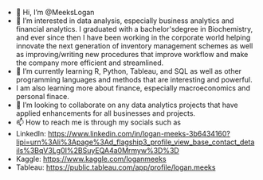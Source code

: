 - 👋 Hi, I’m @MeeksLogan
- 👀 I’m interested in data analysis, especially business analytics and financial analytics. I graduated with a bachelor'sdegree in Biochemistry, and ever since then I have been working in the corporate world helping innovate the next generation of inventory management schemes as well as improving/writing new procedures that improve workflow and make the company more efficient and streamlined. 
- 🌱 I’m currently learning R, Python, Tableau, and SQL as well as other programming languages and methods that are interesting and powerful.
- I am also learning more about finance, especially macroeconomics and personal finace. 
- 💞️ I’m looking to collaborate on any data analytics projects that have applied enhancements for all businesses and projects.
- 📫 How to reach me is through my socials such as
- LinkedIn:
https://www.linkedin.com/in/logan-meeks-3b6434160?lipi=urn%3Ali%3Apage%3Ad_flagship3_profile_view_base_contact_details%3BqV3Lg0I%2BSuyEQA4a0Mrmyw%3D%3D
- Kaggle: https://www.kaggle.com/loganmeeks
- Tableau: https://public.tableau.com/app/profile/logan.meeks 

<!---
MeeksLogan/MeeksLogan is a ✨ special ✨ repository because its `README.md` (this file) appears on your GitHub profile.
You can click the Preview link to take a look at your changes.
--->
